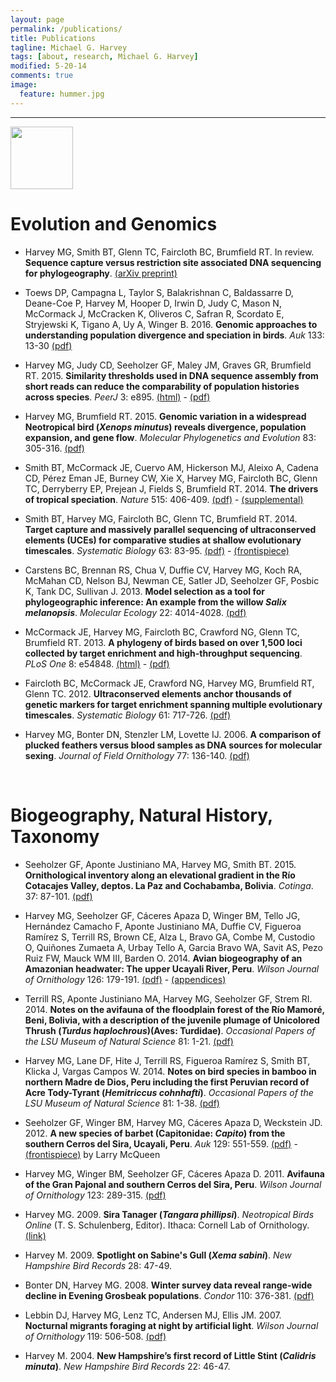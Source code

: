 ```yaml
---
layout: page
permalink: /publications/
title: Publications
tagline: Michael G. Harvey
tags: [about, research, Michael G. Harvey]
modified: 5-20-14
comments: true
image:
  feature: hummer.jpg
---
```


***

<a href="http://scholar.google.com/citations?hl=en&user=vV6SsisAAAAJ" target="_blank"><img src="http://mgharvey.github.io/images/scholar_logo_md_2011.gif" width="100" /></a>

# Evolution and Genomics

* Harvey MG, Smith BT, Glenn TC, Faircloth BC, Brumfield RT. In review. **Sequence capture versus restriction site associated DNA sequencing for phylogeography**. <a href="http://arxiv.org/abs/1312.6439" target="_blank">(arXiv preprint)</a>

* Toews DP, Campagna L, Taylor S, Balakrishnan C, Baldassarre D, Deane-Coe P, Harvey M, Hooper D, Irwin D, Judy C, Mason N, McCormack J, McCracken K, Oliveros C, Safran R, Scordato E, Stryjewski K, Tigano A, Uy A, Winger B. 2016. **Genomic approaches to understanding population divergence and speciation in birds**. *Auk* 133: 13-30 <a href="http://mgharvey.github.io/docs/Toewsetal2016.pdf" target="_blank">(pdf)</a>

* Harvey MG, Judy CD, Seeholzer GF, Maley JM, Graves GR, Brumfield RT. 2015. **Similarity thresholds used in DNA sequence assembly from short reads can reduce the comparability of population histories across species**. *PeerJ* 3: e895. <a href="https://peerj.com/articles/895/" target="_blank">(html)</a> - <a href="https://peerj.com/articles/895.pdf" target="_blank">(pdf)</a>

* Harvey MG, Brumfield RT. 2015. **Genomic variation in a widespread Neotropical bird (*Xenops minutus*) reveals divergence, population expansion, and gene flow**. *Molecular Phylogenetics and Evolution* 83: 305-316. <a href="http://mgharvey.github.io/docs/HarveyBrumfield2014.pdf" target="_blank">(pdf)</a> 

* Smith BT, McCormack JE, Cuervo AM, Hickerson MJ, Aleixo A, Cadena CD, Pérez Eman JE, Burney CW, Xie X, Harvey MG, Faircloth BC, Glenn TC, Derryberry EP, Prejean J, Fields S, Brumfield RT. 2014. **The drivers of tropical speciation**. *Nature* 515: 406-409. <a href="http://mgharvey.github.io/docs/Smithetal2014b.pdf" target="_blank">(pdf)</a> - <a href="http://mgharvey.github.io/docs/Smithetal2014b_supplemental.pdf" target="_blank">(supplemental)</a>

* Smith BT, Harvey MG, Faircloth BC, Glenn TC, Brumfield RT. 2014. **Target capture and massively parallel sequencing of ultraconserved elements (UCEs) for comparative studies at shallow evolutionary timescales**. *Systematic Biology* 63: 83-95. <a href="http://mgharvey.github.io/docs/Smithetal2014.pdf" target="_blank">(pdf)</a> - <a href="http://mgharvey.github.io/docs/SysBio_cover.pdf" target="_blank">(frontispiece)</a>

* Carstens BC, Brennan RS, Chua V, Duffie CV, Harvey MG, Koch RA, McMahan CD, Nelson BJ, Newman CE, Satler JD, Seeholzer GF, Posbic K, Tank DC, Sullivan J. 2013. **Model selection as a tool for phylogeographic inference: An example from the willow *Salix melanopsis***. *Molecular Ecology* 22: 4014-4028. <a href="http://mgharvey.github.io/docs/Carstensetal2013.pdf" target="_blank">(pdf)</a>

* McCormack JE, Harvey MG, Faircloth BC, Crawford NG, Glenn TC, Brumfield RT. 2013. **A phylogeny of birds based on over 1,500 loci collected by target enrichment and high-throughput sequencing**. *PLoS One* 8: e54848. <a href="http://www.plosone.org/article/info%3Adoi%2F10.1371%2Fjournal.pone.0054848" target="_blank">(html)</a> - <a href="http://mgharvey.github.io/docs/McCormacketal2013.pdf" target="_blank">(pdf)</a>

* Faircloth BC, McCormack JE, Crawford NG, Harvey MG, Brumfield RT, Glenn TC. 2012. **Ultraconserved elements anchor thousands of genetic markers for target enrichment spanning multiple evolutionary timescales**. *Systematic Biology* 61: 717-726. <a href="http://mgharvey.github.io/docs/Fairclothetal2012.pdf" target="_blank">(pdf)</a>

* Harvey MG, Bonter DN, Stenzler LM, Lovette IJ. 2006. **A comparison of plucked feathers versus blood samples as DNA sources for molecular sexing**. *Journal of Field Ornithology* 77: 136-140. <a href="http://mgharvey.github.io/docs/Harveyetal2006.pdf" target="_blank">(pdf)</a>
<br>

# Biogeography, Natural History, Taxonomy 

* Seeholzer GF, Aponte Justiniano MA, Harvey MG, Smith BT. 2015. **Ornithological inventory along an elevational gradient in the Río Cotacajes Valley, deptos. La Paz and Cochabamba, Bolivia**. *Cotinga*. 37: 87-101. <a href="http://mgharvey.github.io/docs/Seeholzeretal2015.pdf" target="_blank">(pdf)</a>

* Harvey MG, Seeholzer GF, Cáceres Apaza D, Winger BM, Tello JG, Hernández Camacho F, Aponte Justiniano MA, Duffie CV, Figueroa Ramírez S, Terrill RS, Brown CE, Alza L, Bravo GA, Combe M, Custodio O, Quiñones Zumaeta A, Urbay Tello A, Garcia Bravo WA, Savit AS, Pezo Ruiz FW, Mauck WM III, Barden O. 2014. **Avian biogeography of an Amazonian headwater: The upper Ucayali River, Peru**. *Wilson Journal of Ornithology* 126: 179-191. <a href="http://mgharvey.github.io/docs/Harveyetal2014b.pdf" target="_blank">(pdf)</a> - <a href="http://mgharvey.github.io/docs/13-135_appendices.docx" target="_blank">(appendices)</a>

* Terrill RS, Aponte Justiniano MA, Harvey MG, Seeholzer GF, Strem RI. 2014. **Notes on the avifauna of the floodplain forest of the Río Mamoré, Beni, Bolivia, with a description of the juvenile plumage of Unicolored Thrush (*Turdus haplochrous*)(Aves: Turdidae)**. *Occasional Papers of the LSU Museum of Natural Science* 81: 1-21. <a href="http://mgharvey.github.io/docs/Terrilletal2014.pdf" target="_blank">(pdf)</a>

* Harvey MG, Lane DF, Hite J, Terrill RS, Figueroa Ramírez S, Smith BT, Klicka J, Vargas Campos W. 2014. **Notes on bird species in bamboo in northern Madre de Dios, Peru including the first Peruvian record of Acre Tody-Tyrant (*Hemitriccus cohnhafti*)**. *Occasional Papers of the LSU Museum of Natural Science* 81: 1-38. <a href="http://mgharvey.github.io/docs/Harveyetal2014a.pdf" target="_blank">(pdf)</a>

* Seeholzer GF, Winger BM, Harvey MG, Cáceres Apaza D, Weckstein JD. 2012. **A new species of barbet (Capitonidae: *Capito*) from the southern Cerros del Sira, Ucayali, Peru**. *Auk* 129: 551-559. <a href="http://mgharvey.github.io/docs/Seeholzeretal2012.pdf" target="_blank">(pdf)</a> - <a href="http://mgharvey.github.io/docs/Auk129_cover.pdf" target="_blank">(frontispiece)</a> by Larry McQueen

* Harvey MG, Winger BM, Seeholzer GF, Cáceres Apaza D. 2011. **Avifauna of the Gran Pajonal and southern Cerros del Sira, Peru**. *Wilson Journal of Ornithology* 123: 289-315. <a href="http://mgharvey.github.io/docs/Harveyetal2011.pdf" target="_blank">(pdf)</a>

* Harvey MG. 2009. **Sira Tanager (*Tangara phillipsi*)**. *Neotropical Birds Online* (T. S. Schulenberg, Editor). Ithaca: Cornell Lab of Ornithology. <a href="http://neotropical.birds.cornell.edu/portal/species/overview?p_p_spp=606796" target="_blank">(link)</a>

* Harvey M. 2009. **Spotlight on Sabine's Gull (*Xema sabini*)**. *New Hampshire Bird Records* 28: 47-49.

* Bonter DN, Harvey MG. 2008. **Winter survey data reveal range-wide decline in Evening Grosbeak populations**. *Condor* 110: 376-381. <a href="http://mgharvey.github.io/docs/BonterHarvey2008.pdf" target="_blank">(pdf)</a>

* Lebbin DJ, Harvey MG, Lenz TC, Andersen MJ, Ellis JM. 2007. **Nocturnal migrants foraging at night by artificial light**. *Wilson Journal of Ornithology* 119: 506-508. <a href="http://mgharvey.github.io/docs/Lebbinetal2007.pdf" target="_blank">(pdf)</a>

* Harvey M. 2004. **New Hampshire’s first record of Little Stint (*Calidris minuta*)**. *New Hampshire Bird Records* 22: 46-47.